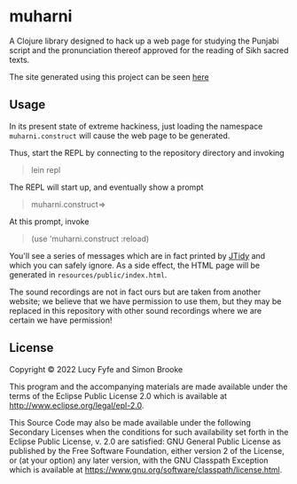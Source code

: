 # muharni

A Clojure library designed to hack up a web page for studying the Punjabi
script and the pronunciation thereof approved for the reading of Sikh
sacred texts.

The site generated using this project can be seen [here](https://www.journeyman.cc/muharni/)

## Usage

In its present state of extreme hackiness, just loading the namespace `muharni.construct` will cause the web page to be generated.

Thus, start the REPL by connecting to the repository directory and invoking

> lein repl

The REPL will start up, and eventually show a prompt 

> muharni.construct=>  

At this prompt, invoke

> (use 'muharni.construct :reload)

You'll see a series of messages which are in fact printed by [JTidy](https://github.com/jtidy/jtidy) and which you can safely ignore. As a side effect, the HTML page will be generated in `resources/public/index.html`.

The sound recordings are not in fact ours but are taken from another website; we believe that we have permission to use them, but they may be replaced in this repository with other sound recordings where we are certain we have permission!

## License

Copyright © 2022 Lucy Fyfe and Simon Brooke

This program and the accompanying materials are made available under the
terms of the Eclipse Public License 2.0 which is available at
http://www.eclipse.org/legal/epl-2.0.

This Source Code may also be made available under the following Secondary
Licenses when the conditions for such availability set forth in the Eclipse
Public License, v. 2.0 are satisfied: GNU General Public License as published by
the Free Software Foundation, either version 2 of the License, or (at your
option) any later version, with the GNU Classpath Exception which is available
at https://www.gnu.org/software/classpath/license.html.
